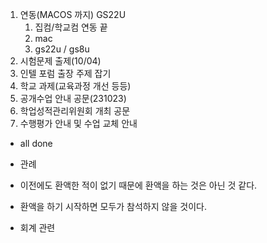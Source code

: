 1. 연동(MACOS 까지) GS22U
	1. 집컴/학교컴 연동 끝
	2. mac
	3. gs22u / gs8u
2. 시험문제 출제(10/04)
3. 인텔 포럼 출장 주제 잡기
4. 학교 과제(교육과정 개선 등등)
5. 공개수업 안내 공문(231023)
6. 학업성적관리위원회 개최 공문
7. 수행평가 안내 및 수업 교체 안내
- all done

- 관례
- 이전에도 환액한 적이 없기 때문에 환액을 하는 것은 아닌 것 같다.
- 환액을 하기 시작하면 모두가 참석하지 않을 것이다.
- 회계 관련 